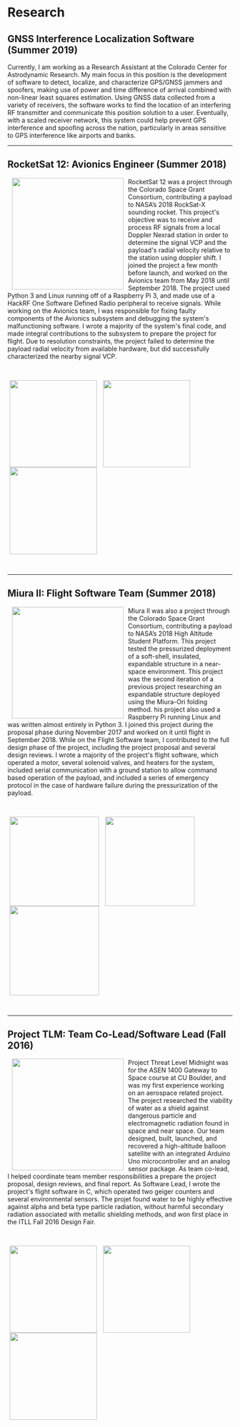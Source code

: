 # Research

<!---
Present any research work you have done--for a class, in someone's lab, during an REU or an internship.  Include pictures, video, powerpoint presentations, visuals, etc. where relevant. This section will be especially interesting to grad schools, employers, potential research advisors (at REUs, etc.).
-->

## GNSS Interference Localization Software (Summer 2019)

Currently, I am working as a Research Assistant at the Colorado Center for Astrodynamic Research. My main focus in this position is the development of software to detect, localize, and characterize GPS/GNSS jammers and spoofers, making use of power and time difference of arrival combined with non-linear least squares estimation. Using GNSS data collected from a variety of receivers, the software works to find the location of an interfering RF transmitter and communicate this position solution to a user. Eventually, with a scaled receiver network, this system could help prevent GPS interference and spoofing across the nation, particularly in areas sensitive to GPS interference like airports and banks.

****

## RocketSat 12: Avionics Engineer (Summer 2018)

<img src="images/testing.png" alt="" align="left" height="250" hspace="10"/> RocketSat 12 was a project through the Colorado Space Grant Consortium, contributing a payload to NASA’s 2018 RockSat-X sounding rocket. This project's objective was to receive and process RF signals from a local Doppler Nexrad station in order to determine the signal VCP and the payload's radial velocity relative to the station using doppler shift. I joined the project a few month before launch, and worked on the Avionics team from May 2018 until September 2018. The project used Python 3 and Linux running off of a Raspberry Pi 3, and made use of a HackRF One Software Defined Radio peripheral to receive signals. While working on the Avionics team, I was responsible for fixing faulty components of the Avionics subsystem and debugging the system's malfunctioning software. I wrote a majority of the system's final code, and made integral contributions to the subsystem to prepare the project for flight. Due to resolution constraints, the project failed to determine the payload radial velocity  from available hardware, but did successfully characterized the nearby signal VCP.

<br />

<img src="images/launch.png" alt="" align="center" height="195" hspace="5"/> <img src="images/rockcad.png" alt="" align="center" height="195" hspace="5"/> <img src="images/postlaunch.png" alt="" align="center" height="195" hspace="5"/>

<BR CLEAR="left">

****

## Miura II: Flight Software Team (Summer 2018)

<img src="images/payload.jpeg" alt="" align="left" height="250" hspace="10"/> Miura II was also a project through the Colorado Space Grant Consortium, contributing a payload to NASA’s 2018 High Altitude Student Platform. This project tested the pressurized deployment of a soft-shell, insulated, expandable structure in a near-space environment. This project was the second iteration of a previous project researching an expandable structure deployed using the Miura-Ori folding method. his project also used a Raspberry Pi running Linux and was written almost entirely in Python 3. I joined this project during the proposal phase during November 2017 and worked on it until flight in September 2018. While on the Flight Software team, I contributed to the full design phase of the project, including the project proposal and several design reviews. I wrote a majority of the project's flight software, which operated a motor, several solenoid valves, and heaters for the system, included serial communication with a ground station to allow command based operation of the payload, and included a series of emergency protocol in the case of hardware failure during the pressurization of the payload.

<br />

<img src="images/platform.jpeg" alt="" align="center" height="200" hspace="5"/> <img src="images/test.jpeg" alt="" align="center" height="200" hspace="5"/> <img src="images/wiresBetter.jpg" alt="" align="center" height="200" hspace="5"/>

<BR CLEAR="left">

****

## Project TLM: Team Co-Lead/Software Lead (Fall 2016)

<img src="images/presentation.jpg" alt="" align="left" height="250" hspace="10"/> Project Threat Level Midnight was for the ASEN 1400 Gateway to Space course at CU Boulder, and was my first experience working on an aerospace related project. The project researched the viability of water as a shield against dangerous particle and electromagnetic radiation found in space and near space. Our team designed, built, launched, and recovered a high-altitude balloon satellite with an integrated Arduino Uno microcontroller and an analog sensor package. As team co-lead, I helped coordinate team member responsibilities a prepare the project proposal, design reviews, and final report. As Software Lead, I wrote the project's flight software in C, which operated two geiger counters and several environmental sensors. The projet found water to be highly effective against alpha and beta type particle radiation, without harmful secondary radiation associated with metallic shielding methods, and won first place in the ITLL Fall 2016 Design Fair.

<br />

<img src="images/nearspace.png" alt="" align="center" height="195" hspace="5"/> <img src="images/tlm.png" alt="" align="center" height="195" hspace="5"/> <img src="images/earth.png" alt="" align="center" height="195" hspace="5"/>

<BR CLEAR="left">
